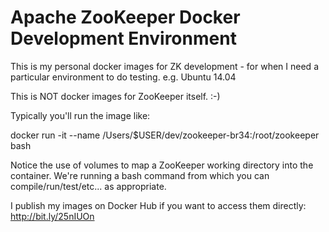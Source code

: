 # Apache ZooKeeper Docker Development Environment

This is my personal docker images for ZK development - for when I need
a particular environment to do testing. e.g. Ubuntu 14.04

This is NOT docker images for ZooKeeper itself. :-)


Typically you'll run the image like:

docker run -it --name <NAME> /Users/$USER/dev/zookeeper-br34:/root/zookeeper <IMAGE> bash

Notice the use of volumes to map a ZooKeeper working directory into the container. We're running a bash command from which you can compile/run/test/etc... as appropriate.

I publish my images on Docker Hub if you want to access them directly: http://bit.ly/25nIUOn
